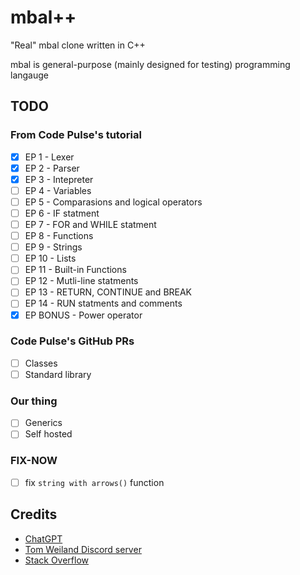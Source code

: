 # mbal++
"Real" mbal clone written in C++

mbal is general-purpose (mainly designed for testing) programming langauge

## TODO
### From Code Pulse's tutorial
- [x] EP 1 - Lexer
- [x] EP 2 - Parser
- [x] EP 3 - Intepreter
- [ ] EP 4 - Variables
- [ ] EP 5 - Comparasions and logical operators
- [ ] EP 6 - IF statment
- [ ] EP 7 - FOR and WHILE statment
- [ ] EP 8 - Functions
- [ ] EP 9 - Strings
- [ ] EP 10 - Lists
- [ ] EP 11 - Built-in Functions
- [ ] EP 12 - Mutli-line statments
- [ ] EP 13 - RETURN, CONTINUE and BREAK
- [ ] EP 14 - RUN statments and comments
- [x] EP BONUS - Power operator

### Code Pulse's GitHub PRs
- [ ] Classes
- [ ] Standard library

### Our thing
- [ ] Generics
- [ ] Self hosted

### FIX-NOW
- [ ] fix `string with arrows()` function

## Credits
- [ChatGPT](ai.com)
- [Tom Weiland Discord server](https://discord.gg/tomweiland)
- [Stack Overflow](https://stackoverflow.com/)

